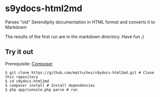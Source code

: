 # s9ydocs-html2md
Parses "old" Serendipity documentation in HTML format and converts it to Markdown

The results of the first run are in the markdown directory. Have fun ;)

## Try it out

Prerequisite: [Composer](https://getcomposer.org/)

```
$ git clone https://github.com/mattsches/s9ydocs-html2md.git # Clone this repository
$ cd s9ydocs-html2md
$ composer install # Install dependencies
$ php app/console.php parse # run
```
